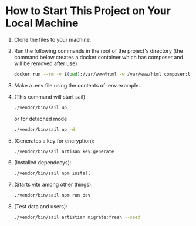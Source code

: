 # How to Start This Project on Your Local Machine

1. Clone the files to your machine.

2. Run the following commands in the root of the project's directory
   (the command below creates a docker container which has composer and will be removed after use)
   ```bash
   docker run --rm -v $(pwd):/var/www/html -w /var/www/html composer:latest install
   ```

4. Make a .env file using the contents of .env.example.

5. (This command will start sail)
   ```bash
   ./vendor/bin/sail up
   ``` 
   or for detached mode
   ```bash
   ./vendor/bin/sail up -d
   ``` 

6. (Generates a key for encryption):
   ```bash
   ./vendor/bin/sail artisan key:generate
   ```


6. (Installed dependecys):
   ```bash
   ./vendor/bin/sail npm install
   ```

7. (Starts vite among other things):
   ```bash
   ./vendor/bin/sail npm run dev
   ```

8. (Test data and users):
   ```bash
   ./vendor/bin/sail artistian migrate:fresh --seed
   ```